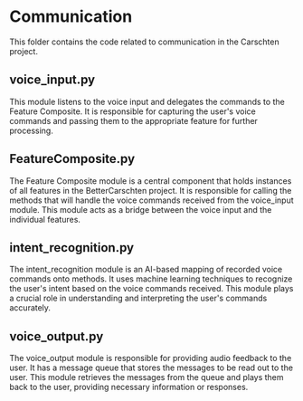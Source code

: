 # Communication

This folder contains the code related to communication in the Carschten project.

## voice_input.py

This module listens to the voice input and delegates the commands to the Feature Composite. It is responsible for capturing the user's voice commands and passing them to the appropriate feature for further processing.

## FeatureComposite.py

The Feature Composite module is a central component that holds instances of all features in the BetterCarschten project. It is responsible for calling the methods that will handle the voice commands received from the voice_input module. This module acts as a bridge between the voice input and the individual features.

## intent_recognition.py

The intent_recognition module is an AI-based mapping of recorded voice commands onto methods. It uses machine learning techniques to recognize the user's intent based on the voice commands received. This module plays a crucial role in understanding and interpreting the user's commands accurately.

## voice_output.py

The voice_output module is responsible for providing audio feedback to the user. It has a message queue that stores the messages to be read out to the user. This module retrieves the messages from the queue and plays them back to the user, providing necessary information or responses.
